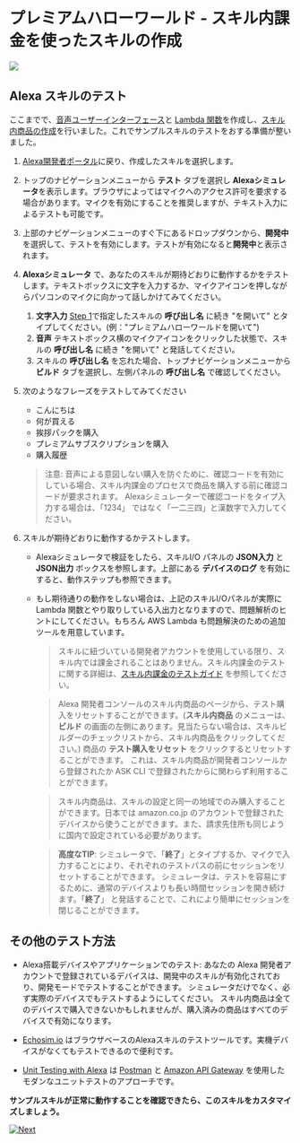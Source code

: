 # プレミアムハローワールド - スキル内課金を使ったスキルの作成
<img src="https://m.media-amazon.com/images/G/01/mobile-apps/dex/alexa/alexa-skills-kit/tutorials/quiz-game/header._TTH_.png" />

## Alexa スキルのテスト

ここまでで、[音声ユーザーインターフェース](./1-setup-vui-alexa-hosted.md)と [Lambda 関数](./2-create-alexa-hosted-function.md)を作成し、[スキル内商品の作成](./3-create-isp.md)を行いました。これでサンプルスキルのテストをおする準備が整いました。

1. [Alexa開発者ポータル](https://developer.amazon.com/edw/home.html#/skills/list)に戻り、作成したスキルを選択します。

2. トップのナビゲーションメニューから **テスト** タブを選択し **Alexaシミュレータ**を表示します。ブラウザによってはマイクへのアクセス許可を要求する場合があります。マイクを有効にすることを推奨しますが、テキスト入力によるテストも可能です。

3. 上部のナビゲーションメニューのすぐ下にあるドロップダウンから、**開発中** を選択して、テストを有効にします。テストが有効になると**開発中**と表示されます。

4. **Alexaシミュレータ** で、あなたのスキルが期待どおりに動作するかをテストします。テキストボックスに文字を入力するか、マイクアイコンを押しながらパソコンのマイクに向かって話しかけてみてください。
	1. **文字入力** [Step 1](./1-voice-user-interface.md)で指定したスキルの **呼び出し名** に続き "を開いて" とタイプしてください。(例："プレミアムハローワールドを開いて")
	2. **音声** テキストボックス横のマイクアイコンをクリックした状態で、スキルの **呼び出し名** に続き "を開いて" と発話してください。
	3. スキルの **呼び出し名** を忘れた場合、トップナビゲーションメニューから **ビルド** タブを選択し、左側パネルの **呼び出し名** で確認してください。

5. 次のようなフレーズをテストしてみてください
        
      * こんにちは
      * 何が買える
      * 挨拶パックを購入
      * プレミアムサブスクリプションを購入
      * 購入履歴

      > 注意: 音声による意図しない購入を防ぐために、確認コードを有効にしている場合、スキル内課金のプロセスで商品を購入する前に確認コードが要求されます。 Alexaシミュレーターで確認コードをタイプ入力する場合は、「1234」 ではなく「一二三四」と漢数字で入力してください。

6. スキルが期待どおりに動作するかテストします。

	* Alexaシミュレータで検証をしたら、スキルI/O パネルの **JSON入力** と **JSON出力** ボックスを参照します。上部にある **デバイスのログ** を有効にすると、動作ステップも参照できます。
	* もし期待通りの動作をしない場合は、上記のスキルI/Oパネルが実際に Lambda 関数とやり取りしている入出力となりますので、問題解析のヒントにしてください。もちろん AWS Lambda も問題解決のための追加ツールを用意しています。

      > スキルに紐づいている開発者アカウントを使用している限り、スキル内では課金されることはありません。スキル内課金のテストに関する詳細は、[スキル内課金のテストガイド](https://developer.amazon.com/docs/in-skill-purchase/isp-test-guide.html) を参照してください。

      > Alexa 開発者コンソールのスキル内商品のページから、テスト購入をリセットすることができます。(**スキル内商品** のメニューは、**ビルド** の画面の左側にあります。見当たらない場合は、スキルビルダーのチェックリストから、スキル内商品をクリックしてください。) 商品の **テスト購入をリセット** をクリックするとリセットすることができます。 これは、スキル内商品が開発者コンソールから登録されたか ASK CLI で登録されたからに関わらず利用することができます。

      > スキル内商品は、スキルの設定と同一の地域でのみ購入することができます。日本では amazon.co.jp のアカウントで登録されたデバイスから使うことができます。また、請求先住所も同じように国内で設定されている必要があります。

      > **高度なTIP**: シミュレータで、「**終了**」とタイプするか、マイクで入力することにより、それぞれのテストパスの前にセッションをリセットすることができます。 シミュレータは、テストを容易にするために、通常のデバイスよりも長い時間セッションを開き続けます。「**終了**」 と発話することで、これにより簡単にセッションを閉じることができます。

## その他のテスト方法

* Alexa搭載デバイスやアプリケーションでのテスト: あなたの Alexa 開発者アカウントで登録されているデバイスは、開発中のスキルが有効化されており、開発モードでテストすることができます。 シミュレータだけでなく、必ず実際のデバイスでもテストするようにしてください。 スキル内商品は全てのデバイスで購入できないかもしれませんが、購入済みの商品はすべてのデバイスで有効になります。

*  [Echosim.io](https://echosim.io) はブラウザベースのAlexaスキルのテストツールです。実機デバイスがなくてもテストできるので便利です。

*  [Unit Testing with Alexa](https://github.com/alexa/alexa-cookbook/tree/master/testing/postman/README.md) は [Postman](http://getpostman.com) と [Amazon API Gateway](http://aws.amazon.com/apigateway) を使用したモダンなユニットテストのアプローチです。


**サンプルスキルが正常に動作することを確認できたら、このスキルをカスタマイズしましょう。**

[![Next](https://m.media-amazon.com/images/G/01/mobile-apps/dex/alexa/alexa-skills-kit/tutorials/general/buttons/button_next_customization._TTH_.png)](./5-customization.md)
